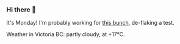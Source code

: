 ### Hi there :wave:

It's Monday! I'm probably working for [this bunch](https://github.com/kohofinancial), de-flaking a test.

Weather in Victoria BC: partly cloudy, at +17°C.
